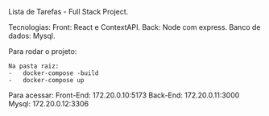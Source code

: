 Lista de Tarefas - Full Stack Project.

Tecnologias:
    Front: React e ContextAPI.
    Back: Node com express.
    Banco de dados: Mysql.

Para rodar o projeto:

    Na pasta raiz: 
    -   docker-compose -build
    -   docker-compose up
 
Para acessar:
    Front-End: 172.20.0.10:5173
    Back-End: 172.20.0.11:3000
    Mysql: 172.20.0.12:3306